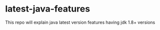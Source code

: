 # latest-java-features
This repo will explain java latest version features having jdk 1.8+ versions
